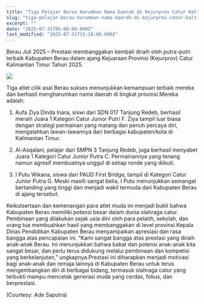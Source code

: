 ```yaml
---
title: "Tiga Pelajar Berau Harumkan Nama Daerah di Kejurprov Catur Kaltim 2025"
slug: "tiga-pelajar-berau-harumkan-nama-daerah-di-kejurprov-catur-kaltim-2025"
excerpt: ""
date: "2025-07-31T05:00:00.000Z"
last_modified: "2025-07-31T15:18:00.000Z"
---
```


Berau Juli 2025 – Prestasi membanggakan kembali diraih oleh putra-putri terbaik Kabupaten Berau dalam ajang Kejuaraan Provinsi (Kejurprov) Catur Kalimantan Timur Tahun 2025. 

![](https://prod-files-secure.s3.us-west-2.amazonaws.com/8a1cd4b9-c1cd-4bd2-a29d-9a168c68a39a/c134da60-0477-48fd-a5eb-44d34171c902/1000339052.jpg?X-Amz-Algorithm=AWS4-HMAC-SHA256&X-Amz-Content-Sha256=UNSIGNED-PAYLOAD&X-Amz-Credential=ASIAZI2LB4666ECHDZLD%2F20250801%2Fus-west-2%2Fs3%2Faws4_request&X-Amz-Date=20250801T174626Z&X-Amz-Expires=3600&X-Amz-Security-Token=IQoJb3JpZ2luX2VjEMn%2F%2F%2F%2F%2F%2F%2F%2F%2F%2FwEaCXVzLXdlc3QtMiJIMEYCIQDUzeKZ4q68fF9QaT0O%2Bev3UBkPX3OCyPczb3yvL6GmsQIhAPhQov%2FhVMjY4RpvrmBHNbFHA00v1NTmHwhkIkDfee49KogECPL%2F%2F%2F%2F%2F%2F%2F%2F%2F%2FwEQABoMNjM3NDIzMTgzODA1IgziL2Ego7lmczkjkZAq3AMwsdV4oxZz3ryztaz4OCJfDa4k5G4BPYiQ8TSeKAC1hoeMCV%2B9zacuV8qUY0SAtF%2FFPzo%2BaRjzkaYme7ypgIZcPVo4U5eTobFyUiWPPgjc4b3oBIkGnh7lVE6qcGRz95zkBveh18LCn8R53dP3f2wDOH3rxWN06Xon9%2BdYnv%2BMrvvLNlUNNzG%2FVb%2BTdO5VVM5ThyBqXrEwErUQL6rzDJguUO1afGkH68rYIqgSk%2BAKXXSJUf0jXF%2FJo4Y9VzuZCigzQujUOamkEcW3ZwiilnMTWCg18SLsigN0Qbf7Yb6fwT4updZVnJTaklvWL5AEodxUrYHp3E6Ol3dGicib7kW47CMfgyTCFQ0W3XCcm8jxFTIyAGKCtR%2B8GTa0FeHQSt5GL4I38FRaWL1mhF47a501YpxWWXujhEYpboTTfaKixAY613tdD6vZlNINeCbBIY1e%2FqlWlvUgOL08fUi1caWzZo4NjykPlplX15J8vjRazeS1r3HdFXM2uNbdAAh5aF2Y7emn0IzwVkgw3oSl%2FjQdhX6wDyP7AXGswoEGBeUF6AO%2BJ9jQh9cfx%2FhkMUEKmiA0QxIfhvBsjK4qR4Bs%2FKaiEvmNxjzQJZqSazYu6kGzKl9WMn5iPnfgUZshwzC51bPEBjqkASoWdD3bu%2FjTklRdQrTbvbvpVUJs99DmafXkzE1YEXSt4aJ9P8Ol7oaKD%2FERpK%2BfSyTwUfqPC8xyqnX3yrKOBTYi8GPwlutjr5P1HrDmbOx%2BTdv9eW7ucfzJ5QLb9RDjJt3Ent%2FpOqDzp4ndnbhbHT%2F9nNyN8f8SVR4RkAtNDfqAAX%2F9PobqR5HPBoipALQ39mpNVewrMfxOb0dLNReSR%2BK3gkup&X-Amz-Signature=1f9fd5530b6a40d5f4a965091eb9a998b4db54434288f44a4cd3f0b25d8155f2&X-Amz-SignedHeaders=host&x-amz-checksum-mode=ENABLED&x-id=GetObject)

Tiga atlet cilik asal Berau sukses menunjukkan kemampuan terbaik mereka dan berhasil mengharumkan nama daerah di tingkat provinsi.Mereka adalah:

1. Aufa Ziya Dinda Inara, siswi dari SDN 017 Tanjung Redeb, berhasil meraih Juara 1 Kategori Catur Junior Putri F. Ziya tampil luar biasa dengan strategi permainan yang matang dan penuh percaya diri, mengalahkan lawan-lawannya dari berbagai kabupaten/kota di Kalimantan Timur.


2. Al-Asqalani, pelajar dari SMPN 3 Tanjung Redeb, juga berhasil menyabet Juara 1 Kategori Catur Junior Putra C. Permainannya yang tenang namun agresif membuatnya unggul di setiap ronde yang diikuti.


3. I Putu Wikana, siswa dari PAUD First Bridge, tampil di Kategori Catur Junior Putra G. Meski masih sangat belia, I Putu menunjukkan semangat bertanding yang tinggi dan menjadi wakil termuda dari Kabupaten Berau di ajang tersebut.

Keikutsertaan dan kemenangan para atlet muda ini menjadi bukti bahwa Kabupaten Berau memiliki potensi besar dalam dunia olahraga catur. Pembinaan yang dilakukan sejak usia dini oleh para pelatih, sekolah, dan orang tua membuahkan hasil yang membanggakan di level provinsi.Kepala Dinas Pendidikan Kabupaten Berau menyampaikan apresiasi dan rasa bangga atas pencapaian ini. “Kami sangat bangga atas prestasi yang diraih anak-anak Berau. Ini menunjukkan bahwa bakat dan potensi anak-anak kita sangat besar, dan perlu terus didukung melalui pembinaan dan kompetisi yang berkelanjutan,” ungkapnya.Prestasi ini diharapkan menjadi motivasi bagi anak-anak dan remaja lainnya di Kabupaten Berau untuk terus mengembangkan diri di berbagai bidang, termasuk olahraga catur yang terbukti mampu mencetak generasi muda yang cerdas, fokus, dan berprestasi.

(Courtesy: Ade Saputra)